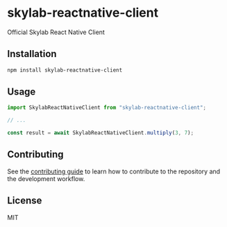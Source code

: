 # skylab-reactnative-client

Official Skylab React Native Client

## Installation

```sh
npm install skylab-reactnative-client
```

## Usage

```js
import SkylabReactNativeClient from "skylab-reactnative-client";

// ...

const result = await SkylabReactNativeClient.multiply(3, 7);
```

## Contributing

See the [contributing guide](CONTRIBUTING.md) to learn how to contribute to the repository and the development workflow.

## License

MIT
